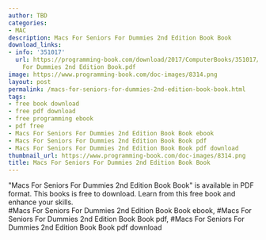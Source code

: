 ```yaml
---
author: TBD
categories:
- MAC
description: Macs For Seniors For Dummies 2nd Edition Book Book
download_links:
- info: '351017'
  url: https://programming-book.com/download/2017/ComputerBooks/351017/Macs For Seniors
    For Dummies 2nd Edition Book.pdf
image: https://www.programming-book.com/doc-images/8314.png
layout: post
permalink: /macs-for-seniors-for-dummies-2nd-edition-book-book.html
tags:
- free book download
- free pdf download
- free programming ebook
- pdf free
- Macs For Seniors For Dummies 2nd Edition Book Book ebook
- Macs For Seniors For Dummies 2nd Edition Book Book pdf
- Macs For Seniors For Dummies 2nd Edition Book Book pdf download
thumbnail_url: https://www.programming-book.com/doc-images/8314.png
title: Macs For Seniors For Dummies 2nd Edition Book Book
---
```


 
<div class="item-desc text-justify">
  "Macs For Seniors For Dummies 2nd Edition Book Book" is available in PDF format. This books is free to download. Learn from this free book and enhance your skills.
  <br>
  #Macs For Seniors For Dummies 2nd Edition Book Book ebook, #Macs For Seniors For Dummies 2nd Edition Book Book pdf, #Macs For Seniors For Dummies 2nd Edition Book Book pdf download
</div>